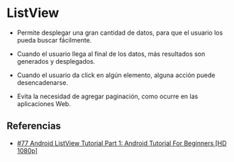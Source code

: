   ListView
==========================

- Permite desplegar una gran cantidad de datos, para que el usuario los pueda buscar fácilmente.

- Cuando el usuario llega al final de los datos, más resultados son generados y desplegados.

- Cuando el usuario da click en algún elemento, alguna acción puede desencadenarse.

- Evita la necesidad de agregar paginación, como ocurre en las aplicaciones Web.

Referencias
------------
- [#77 Android ListView Tutorial Part 1: Android Tutorial For Beginners [HD 1080p]](https://www.youtube.com/watch?v=BSZLqBWKTHw&list=PLonJJ3BVjZW6hYgvtkaWvwAVvOFB7fkLa&index=77&nohtml5=False)